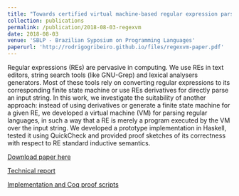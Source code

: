 ```yaml
---
title: "Towards certified virtual machine-based regular expression parsing"
collection: publications
permalink: /publication/2018-08-03-regexvm
date: 2018-08-03
venue: 'SBLP - Brazilian Syposium on Programming Languages'
paperurl: 'http://rodrigogribeiro.github.io/files/regexvm-paper.pdf'
---
```


Regular expressions (REs) are pervasive in computing. We use REs in text editors, string search tools
(like GNU-Grep) and lexical analysers generators. Most of these tools rely on converting regular
expressions to its corresponding finite state machine or use REs derivatives for directly parse an
input string. In this work, we investigate the suitability of another approach: instead of
using derivatives or generate a finite state machine for a given RE, we developed a virtual machine
(VM) for parsing regular languages, in such a way that a RE is merely a program executed by the VM
over the input string. We developed a prototype implementation in Haskell, tested it using QuickCheck and
provided proof sketches of its correctness with respect to RE standard inductive semantics.


[Download paper here](http://rodrigogribeiro.github.io/files/regexvm-paper.pdf)

[Technical report](http://rodrigogribeiro.github.io/files/regexvm-report.pdf)

[Implementation and Coq proof scripts](https://github.com/rodrigogribeiro/regexvm)
